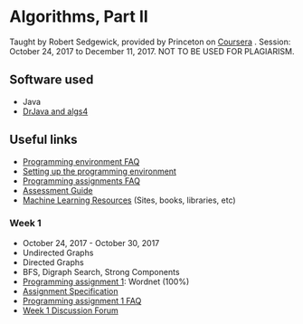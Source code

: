 # Algorithms, Part II

Taught by Robert Sedgewick, provided by Princeton on [Coursera](https://www.coursera.org/learn/algorithms-part2/) . Session: October 24, 2017 to December 11, 2017.
NOT TO BE USED FOR PLAGIARISM.

## Software used

* Java
* [DrJava and algs4](https://algs4.cs.princeton.edu/windows/)

## Useful links

* [Programming environment FAQ](http://www.csc.villanova.edu/~map/2053/s14/percolation/percolation-checklist.html)
* [Setting up the programming environment](https://algs4.cs.princeton.edu/windows/)
* [Programming assignments FAQ](https://www.cs.princeton.edu/courses/archive/fall15/cos226/assignments/faq.html)
* [Assessment Guide](https://www.coursera.org/learn/algorithms-part2/resources/EoHNB)
* [Machine Learning Resources](https://www.coursera.org/learn/machine-learning/resources/NrY2G) (Sites, books, libraries, etc)

### Week 1

* October 24, 2017 - October 30, 2017
* Undirected Graphs
* Directed Graphs
* BFS, Digraph Search, Strong Components
* [Programming assignment 1](https://www.coursera.org/learn/algorithms-part2/programming/BCNsp/wordnet): Wordnet (100%)
* [Assignment Specification](http://coursera.cs.princeton.edu/algs4/assignments/wordnet.html)
* [Programming assignment 1 FAQ](http://coursera.cs.princeton.edu/algs4/checklists/wordnet.html)
* [Week 1 Discussion Forum](https://www.coursera.org/learn/algorithms-part2/discussions/weeks/1)
